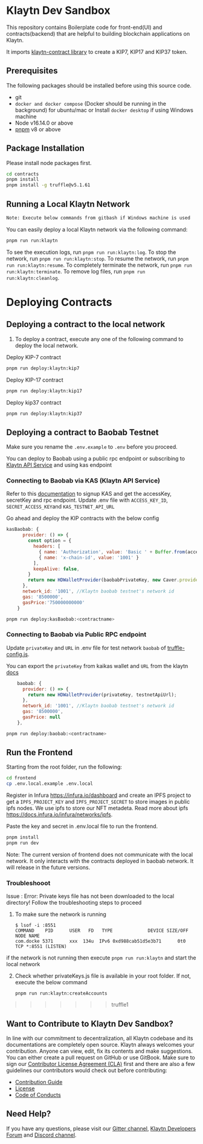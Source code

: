 # Klaytn Dev Sandbox

This repository contains Boilerplate code for front-end(UI) and contracts(backend) that are helpful to building blockchain applications on Klaytn.

It imports [klaytn-contract library](https://github.com/klaytn/klaytn-contracts/tree/master/contracts) to create a KIP7, KIP17 and KIP37 token.

## Prerequisites

The following packages should be installed before using this source code.

- git
- `docker and docker compose` (Docker should be running in the background) for ubuntu/mac or Install `docker desktop` if using Windows machine
- Node v16.14.0 or above
- [pnpm](https://pnpm.io/installation) v8 or above

## Package Installation

Please install node packages first.

```bash
cd contracts
pnpm install
pnpm install -g truffle@v5.1.61
```

## Running a Local Klaytn Network

```bash
Note: Execute below commands from gitbash if Windows machine is used
```

You can easily deploy a local Klaytn network via the following command:

```bash
pnpm run run:klaytn
```

To see the execution logs, run `pnpm run run:klaytn:log`.
To stop the network, run `pnpm run run:klaytn:stop`.
To resume the network, run `pnpm run run:klaytn:resume`.
To completely terminate the network, run `pnpm run run:klaytn:terminate`.
To remove log files, run `pnpm run run:klaytn:cleanlog`.

# Deploying Contracts

## Deploying a contract to the local network

1. To deploy a contract, execute any one of the following command to deploy the local network.

Deploy KIP-7 contract

```bash
pnpm run deploy:klaytn:kip7
```

Deploy KIP-17 contract

```bash
pnpm run deploy:klaytn:kip17
```

Deploy kip37 contract

```bash
pnpm run deploy:klaytn:kip37
```

## Deploying a contract to Baobab Testnet
Make sure you rename the `.env.example` to `.env` before you proceed.

You can deploy to Baobab using a public rpc endpoint or subscribing to [Klaytn API Service](https://console.klaytnapi.com/en/auth/signup) and using kas endpoint

### Connecting to Baobab via KAS (Klaytn API Service)

Refer to this [documentation](https://docs.klaytnapi.com/v/en/getting-started/get-ready) to signup KAS and get the accessKey, secretKey and rpc endpoint. Update .env file with `ACCESS_KEY_ID`, `SECRET_ACCESS_KEY`and `KAS_TESTNET_API_URL`

Go ahead and deploy the KIP contracts with the below config

```truffle-config.js
kasBaobab: {
      provider: () => {
        const option = {
          headers: [
            { name: 'Authorization', value: 'Basic ' + Buffer.from(accessKeyId + ':' + secretAccessKey).toString('base64') },
            { name: 'x-chain-id', value: '1001' }
          ],
          keepAlive: false,
        }
        return new HDWalletProvider(baobabPrivateKey, new Caver.providers.HttpProvider(kasTestnetApiUrl, option))
      },
      network_id: '1001', //Klaytn baobab testnet's network id
      gas: '8500000',
      gasPrice:'750000000000'
    }
```

```bash
pnpm run deploy:kasBaobab:<contractname> 
```

### Connecting to Baobab via Public RPC endpoint
Update `privateKey` and `URL` in .env file for test network `baobab` of [truffle-config.js](./truffle-config.js).

You can export the `privateKey` from kaikas wallet and `URL` from the klaytn [docs](https://docs.klaytn.foundation/dapp/json-rpc/public-en)

```js
    baobab: {
      provider: () => {
        return new HDWalletProvider(privateKey, testnetApiUrl);
      },
      network_id: '1001', //Klaytn baobab testnet's network id
      gas: '8500000',
      gasPrice: null
    },
```

```bash
pnpm run deploy:baobab:<contractname>
```

## Run the Frontend

Starting from the root folder, run the following:

```bash
cd frontend
cp .env.local.example .env.local
```

Register in Infura <https://infura.io/dashboard> and create an IPFS project to get a `IPFS_PROJECT_KEY` and `IPFS_PROJECT_SECRET` to store images in public ipfs nodes. We use ipfs to store our NFT metadeta. Read more about ipfs <https://docs.infura.io/infura/networks/ipfs>.

Paste the key and secret in .env.local file to run the frontend.

```bash
pnpm install
pnpm run dev
```

Note: The current version of frontend does not communicate with the local network. It only interacts with the contracts deployed in baobab network. It will release in the future versions.

### Troubleshooot
Issue : Error: Private keys file has not been downloaded to the local directory! Follow the troubleshooting steps to proceed

1. To make sure the network is running

    ```
    $ lsof -i :8551
    COMMAND    PID      USER   FD   TYPE             DEVICE SIZE/OFF NODE NAME
    com.docke 5371      xxx  134u  IPv6 0xd988cab51d5e3b71      0t0  TCP *:8551 (LISTEN)
    ```

if the network is not running then execute ```pnpm run run:klaytn``` and start the local network

2. Check whether privateKeys.js file is available in your root folder. If not, execute the below command

    ```pnpm run run:klaytn:createAccounts```

>>>>>>> truffle1

## Want to Contribute to Klaytn Dev Sandbox? <a id="want-to-contribute"></a>

In line with our commitment to decentralization, all Klaytn codebase and its documentations are completely open source. Klaytn always welcomes your contribution. Anyone can view, edit, fix its contents and make suggestions. You can either create a pull request on GitHub or use GitBook. Make sure to sign our [Contributor License Agreement (CLA)](https://cla-assistant.io/klaytn/klaytn-dev-sandbox) first and there are also a few guidelines our contributors would check out before contributing:

- [Contribution Guide](./CONTRIBUTING.md)
- [License](./LICENSE)
- [Code of Conducts](./code-of-conduct.md)

## Need Help? <a href="#need-help" id="need-help"></a>

If you have any questions, please visit our [Gitter channel](https://gitter.im/klaytn/klaytn-dev-sandbox?utm_source=share-link&utm_medium=link&utm_campaign=share-link), [Klaytn Developers Forum](https://forum.klaytn.com/) and [Discord channel](https://discord.gg/mWsHFqN5Zf).
